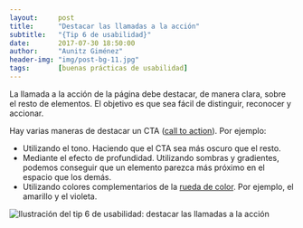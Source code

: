 ```yaml
---
layout:     post
title:      "Destacar las llamadas a la acción"
subtitle:   "{Tip 6 de usabilidad}"
date:       2017-07-30 18:50:00
author:     "Aunitz Giménez"
header-img: "img/post-bg-11.jpg"
tags:       [buenas prácticas de usabilidad]
---
```


<p>La llamada a la acción de la página debe destacar, de manera clara, sobre el resto de elementos. El objetivo es que sea fácil de distinguir, reconocer y accionar.</p>

<p>Hay varias maneras de destacar un CTA (<a href="https://en.wikipedia.org/wiki/Call_to_action_(marketing)#On_websites" target="_blank" rel="noopener noreferrer">call to action</a>). Por ejemplo:</p>

<ul>
	<li>Utilizando el tono. Haciendo que el CTA sea más oscuro que el resto.</li>
	<li>Mediante el efecto de profundidad. Utilizando sombras y gradientes, podemos conseguir que un elemento parezca más próximo en el espacio que los demás.</li>
	<li>Utilizando colores complementarios de la <a href="https://es.wikipedia.org/wiki/C%C3%ADrculo_crom%C3%A1tico" target="_blank" rel="noopener noreferrer">rueda de color</a>. Por ejemplo, el amarillo y el violeta.</li>
</ul>

<p><img src="{{ site.baseurl }}/img/tip-6-destacar-llamadas-a-la-accion.png" alt="Ilustración del tip 6 de usabilidad: destacar las llamadas a la acción"></p>